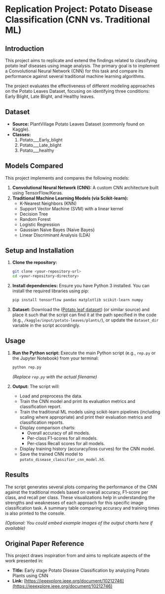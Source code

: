 # Replication Project: Potato Disease Classification (CNN vs. Traditional ML)

## Introduction

This project aims to replicate and extend the findings related to classifying potato leaf diseases using image analysis. The primary goal is to implement a Convolutional Neural Network (CNN) for this task and compare its performance against several traditional machine learning algorithms.

The project evaluates the effectiveness of different modeling approaches on the Potato Leaves Dataset, focusing on identifying three conditions: Early Blight, Late Blight, and Healthy leaves.

## Dataset

* **Source:** PlantVillage Potato Leaves Dataset (commonly found on Kaggle).
* **Classes:**
    1.  Potato___Early_blight
    2.  Potato___Late_blight
    3.  Potato___healthy

## Models Compared

This project implements and compares the following models:

1.  **Convolutional Neural Network (CNN):** A custom CNN architecture built using TensorFlow/Keras.
2.  **Traditional Machine Learning Models (via Scikit-learn):**
    * K-Nearest Neighbors (KNN)
    * Support Vector Machine (SVM) with a linear kernel
    * Decision Tree
    * Random Forest
    * Logistic Regression
    * Gaussian Naive Bayes (Naive Bayes)
    * Linear Discriminant Analysis (LDA)

## Setup and Installation

1.  **Clone the repository:**
    ```bash
    git clone <your-repository-url>
    cd <your-repository-directory>
    ```
2.  **Install dependencies:** Ensure you have Python 3 installed. You can install the required libraries using pip:
    ```bash
    pip install tensorflow pandas matplotlib scikit-learn numpy
    ```
3.  **Dataset:** Download the ([Potato leaf dataset](https://www.kaggle.com/datasets/mohitsingh1804/plantvillage)) (or similar source) and place it such that the script can find it at the path specified in the code (e.g., `/kaggle/input/potato-leaves/plants/`), or update the `dataset_dir` variable in the script accordingly.

## Usage

1.  **Run the Python script:** Execute the main Python script (e.g., `rep.py` or the Jupyter Notebook) from your terminal:
    ```bash
    python rep.py
    ```
    *(Replace `rep.py` with the actual filename)*

2.  **Output:** The script will:
    * Load and preprocess the data.
    * Train the CNN model and print its evaluation metrics and classification report.
    * Train the traditional ML models using scikit-learn pipelines (including scaling where appropriate) and print their evaluation metrics and classification reports.
    * Display comparison charts:
        * Overall accuracy of all models.
        * Per-class F1-scores for all models.
        * Per-class Recall scores for all models.
    * Display training history (accuracy/loss curves) for the CNN model.
    * Save the trained CNN model to `potato_disease_classifier_cnn_model.h5`.

## Results

The script generates several plots comparing the performance of the CNN against the traditional models based on overall accuracy, F1-score per class, and recall per class. These visualizations help in understanding the strengths and weaknesses of each approach for this specific image classification task. A summary table comparing accuracy and training times is also printed to the console.

*(Optional: You could embed example images of the output charts here if available)*

## Original Paper Reference

This project draws inspiration from and aims to replicate aspects of the work presented in:

* **Title:** Early stage Potato Disease Classification by analyzing Potato Plants using CNN
* **Link:** [https://ieeexplore.ieee.org/document/10212746](https://ieeexplore.ieee.org/document/10212746)
